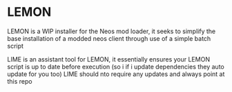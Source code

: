 # LEMON
LEMON is a WIP installer for the Neos mod loader, it seeks to simplify the base installation of a modded neos client through use of a simple batch script

LIME is an assistant tool for LEMON, it essentially ensures your LEMON script is up to date before execution (so i if i update dependencies they auto update for you too)
LIME should nto require any updates and always point at this repo
